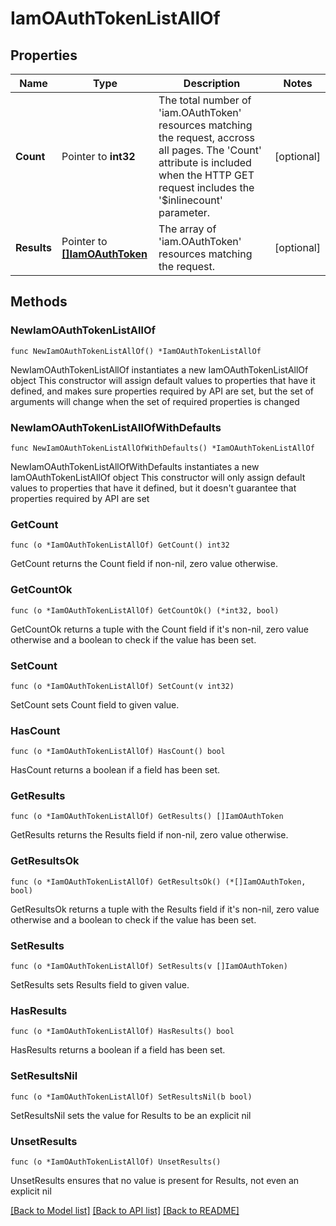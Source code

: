 # IamOAuthTokenListAllOf

## Properties

Name | Type | Description | Notes
------------ | ------------- | ------------- | -------------
**Count** | Pointer to **int32** | The total number of &#39;iam.OAuthToken&#39; resources matching the request, accross all pages. The &#39;Count&#39; attribute is included when the HTTP GET request includes the &#39;$inlinecount&#39; parameter. | [optional] 
**Results** | Pointer to [**[]IamOAuthToken**](iam.OAuthToken.md) | The array of &#39;iam.OAuthToken&#39; resources matching the request. | [optional] 

## Methods

### NewIamOAuthTokenListAllOf

`func NewIamOAuthTokenListAllOf() *IamOAuthTokenListAllOf`

NewIamOAuthTokenListAllOf instantiates a new IamOAuthTokenListAllOf object
This constructor will assign default values to properties that have it defined,
and makes sure properties required by API are set, but the set of arguments
will change when the set of required properties is changed

### NewIamOAuthTokenListAllOfWithDefaults

`func NewIamOAuthTokenListAllOfWithDefaults() *IamOAuthTokenListAllOf`

NewIamOAuthTokenListAllOfWithDefaults instantiates a new IamOAuthTokenListAllOf object
This constructor will only assign default values to properties that have it defined,
but it doesn't guarantee that properties required by API are set

### GetCount

`func (o *IamOAuthTokenListAllOf) GetCount() int32`

GetCount returns the Count field if non-nil, zero value otherwise.

### GetCountOk

`func (o *IamOAuthTokenListAllOf) GetCountOk() (*int32, bool)`

GetCountOk returns a tuple with the Count field if it's non-nil, zero value otherwise
and a boolean to check if the value has been set.

### SetCount

`func (o *IamOAuthTokenListAllOf) SetCount(v int32)`

SetCount sets Count field to given value.

### HasCount

`func (o *IamOAuthTokenListAllOf) HasCount() bool`

HasCount returns a boolean if a field has been set.

### GetResults

`func (o *IamOAuthTokenListAllOf) GetResults() []IamOAuthToken`

GetResults returns the Results field if non-nil, zero value otherwise.

### GetResultsOk

`func (o *IamOAuthTokenListAllOf) GetResultsOk() (*[]IamOAuthToken, bool)`

GetResultsOk returns a tuple with the Results field if it's non-nil, zero value otherwise
and a boolean to check if the value has been set.

### SetResults

`func (o *IamOAuthTokenListAllOf) SetResults(v []IamOAuthToken)`

SetResults sets Results field to given value.

### HasResults

`func (o *IamOAuthTokenListAllOf) HasResults() bool`

HasResults returns a boolean if a field has been set.

### SetResultsNil

`func (o *IamOAuthTokenListAllOf) SetResultsNil(b bool)`

 SetResultsNil sets the value for Results to be an explicit nil

### UnsetResults
`func (o *IamOAuthTokenListAllOf) UnsetResults()`

UnsetResults ensures that no value is present for Results, not even an explicit nil

[[Back to Model list]](../README.md#documentation-for-models) [[Back to API list]](../README.md#documentation-for-api-endpoints) [[Back to README]](../README.md)


